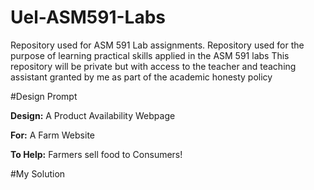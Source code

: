 # Uel-ASM591-Labs
Repository used for ASM 591 Lab assignments.
Repository used for the purpose of learning practical skills applied in the ASM 591 labs
This repository will be private but with access to the teacher and teaching assistant granted by me as part of the academic honesty policy


 #Design Prompt

 **Design:** A Product Availability Webpage

 **For:** A Farm Website

 **To Help:** Farmers sell food to Consumers!

 #My Solution

